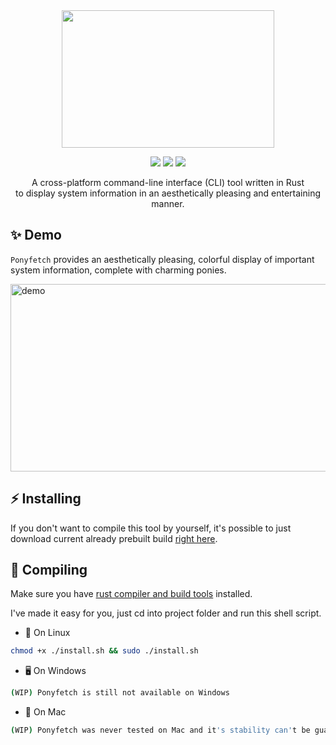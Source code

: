 <div align="center">
    <img 
        src="https://i.postimg.cc/bwmFtxyp/fd-1.png" style="height: 220px; width: 340px;" 
    />
</div>
<p align="center">
    <img src="https://img.shields.io/github/contributors/Atsukoro1/ponyfetch?color=blue&style=for-the-badge"/>
    <img src="https://img.shields.io/github/issues/Atsukoro1/ponyfetch?style=for-the-badge"/>
    <img src="https://img.shields.io/badge/Made%20with-Rust-blue?style=for-the-badge"/>
</p>
<p align="center">
   A cross-platform command-line interface (CLI) tool written in Rust</br> to display system information in an aesthetically pleasing and entertaining manner.
</p>

## ✨ Demo

`Ponyfetch` provides an aesthetically pleasing, colorful display of important system information, complete with charming ponies.

<img src="https://i.postimg.cc/MK6Fy3tP/konecne.gif" style="height: 300px; width: 570px;" alt="demo">


## ⚡ Installing

If you don't want to compile this tool by yourself, it's possible to just download current already prebuilt build [right here](https://github.com/Atsukoro1/ponyfetch/releases).

## 🔨 Compiling

Make sure you have [rust compiler and build tools](https://www.rust-lang.org/tools/install) installed.

I've made it easy for you, just cd into project folder and run this shell script.

- 🐧 On Linux

```sh
chmod +x ./install.sh && sudo ./install.sh
```

- 🖥️ On Windows

```sh
(WIP) Ponyfetch is still not available on Windows
```

- 🍎 On Mac

```sh
(WIP) Ponyfetch was never tested on Mac and it's stability can't be guaranteed.
```
